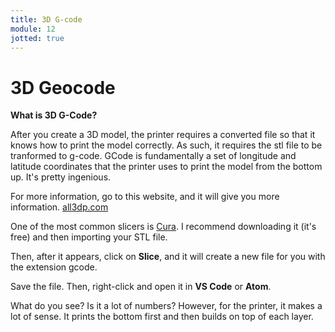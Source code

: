 ```yaml
---
title: 3D G-code
module: 12
jotted: true
---
```


# 3D Geocode

**What is 3D G-Code?**

After you create a 3D model, the printer requires a converted file so that it knows how to print the model correctly.  As such, it requires the stl file to be tranformed to g-code.  GCode is fundamentally a set of longitude and latitude coordinates that the printer uses to print the model from the bottom up.  It's pretty ingenious.

For more information, go to this website, and it will give you more information. <a href="https://all3dp.com/2/stl-to-g-code-how-to-convert-stl-files-to-g-code/" target="_new">all3dp.com</a>

One of the most common slicers is <a href="https://ultimaker.com/software/ultimaker-cura" target="_new">Cura</a>.  I recommend downloading it (it's free) and then importing your STL file.

Then, after it appears, click on **Slice**, and it will create a new file for you with the extension gcode.

Save the file.  Then, right-click and open it in **VS Code** or **Atom**.

What do you see?  Is it a lot of numbers?  However, for the printer, it makes a lot of sense. It prints the bottom first and then builds on top of each layer.